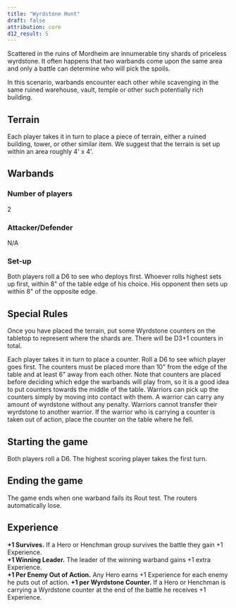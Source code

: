```yaml
---
title: "Wyrdstone Hunt"
draft: false
attribution: core
d12_result: 5
---
```

Scattered in the ruins of Mordheim are innumerable tiny shards of priceless wyrdstone. It often happens that two warbands come upon the same area and only a battle can determine who will pick the spoils.

In this scenario, warbands encounter each other while scavenging in the same ruined warehouse, vault, temple or other such potentially rich building.
## Terrain
Each player takes it in turn to place a piece of terrain, either a ruined building, tower, or other similar item. We suggest that the terrain is set up within an area roughly 4' x 4'.
## Warbands
### Number of players
2
### Attacker/Defender
N/A
### Set-up
Both players roll a D6 to see who deploys first. Whoever rolls highest sets up first, within 8" of the table edge of his choice. His opponent then sets up within 8" of the opposite edge.
## Special Rules
Once you have placed the terrain, put some Wyrdstone counters on the tabletop to represent where the shards are. There will be D3+1 counters in total.

Each player takes it in turn to place a counter. Roll a D6 to see which player goes first. The counters must be placed more than 10" from the edge of the table and at least 6" away from each other. Note that counters are placed before deciding which edge the warbands will play from, so it is a good idea to put counters towards the middle of the table. Warriors can pick up the counters simply by moving into contact with them. A warrior can carry any amount of wyrdstone without any penalty. Warriors cannot transfer their wyrdstone to another warrior. If the warrior who is carrying a counter is taken out of action, place the counter on the table where he fell.

## Starting the game
Both players roll a D6. The highest scoring player takes the first turn.
## Ending the game
The game ends when one warband fails its Rout test. The routers automatically lose.
## Experience
__+1 Survives.__ If a Hero or Henchman group survives the battle they gain +1 Experience.  
__+1 Winning Leader.__ The leader of the winning warband gains +1 extra Experience.  
__+1 Per Enemy Out of Action.__ Any Hero earns +1 Experience for each enemy he puts out of action.
__+1 per Wyrdstone Counter.__ If a Hero or Henchman is carrying a Wyrdstone counter at the end of the battle he receives +1 Experience.